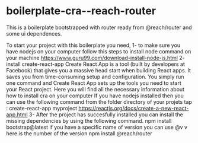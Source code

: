 # boilerplate-cra--reach-router
This is a boilerplate bootstrapped  with router ready from @reach/router and some ui dependences.

To start your project with this boilerplate you need,
1- to make sure you have nodejs on your computer follow this steps to install node command on your machine
https://www.guru99.com/download-install-node-js.html
2- install create-react-app 
Create React App is a tool (built by developers at Facebook) that gives you a massive head start
when building React apps. It saves you from time-consuming setup and configuration. You simply run
one command and Create React App sets up the tools you need to start your React project.
Here you will find all the necessary information about how to install cra on your computer
If you have nodejs installed then you can use the following command
from the folder directory of your projets tap : create-react-app myproject 
https://reactjs.org/docs/create-a-new-react-app.html
3- After the project has succesfully installed you can install the missing dependencies
  by using the following command.
  npm install bootstrap@latest
  if you have a specific name of version you can use @v v here is the number of the version
  npm install @reach/router 
  
  
  

